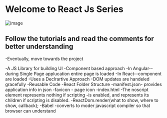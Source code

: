 # Welcome to React Js Series 

![image](https://user-images.githubusercontent.com/65382019/129562629-d93fba9d-73ec-45ef-a4d5-14413a7c4e79.png)

## Follow the tutorials and read the comments for better understanding
-Eventually, move towards the project
  
-A JS Library for building UI
-Component based approach 
-In Angular--during Single Page applucation entire page is loaded
-In React--component are loaded
-Uses a Declrartive Approach
-DOM updates are handeled gracefully
-Reusable Code
-React Folder Structure
-manifest.json- provides application info in json 
-favicon - page icon
-index.html
-The noscript element represents nothing if scripting 
-is enabled, and represents its children if scripting is disabled. 
-ReactDom.render(what to show, where to show, callback);
-Babel -converts to moder javascript compiler so that browser can understand


